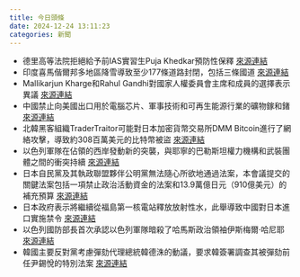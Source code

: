 ```yaml
---
title: 今日頭條
date: 2024-12-24 13:11:23
categories: 新聞            
---
```

- 德里高等法院拒絕給予前IAS實習生Puja Khedkar預防性保釋 [來源連結](https://www.thehindu.com/news/morning-digest-december-24-2024/article69020321.ece)
- 印度喜馬偕爾邦多地區降雪導致至少177條道路封閉，包括三條國道 [來源連結](https://www.thehindu.com/news/national/himachal-pradesh/heavy-snowfall-in-himachals-manali-700-stranded-tourists-rescued/article69021592.ece)
- Mallikarjun Kharge和Rahul Gandhi對國家人權委員會主席和成員的選擇表示異議 [來源連結](https://www.thehindu.com/news/national/pre-determined-exercise-kharge-rahuls-dissent-at-nhrc-selection-panel-meet/article69021472.ece)
- 中國禁止向美國出口用於電腦芯片、軍事技術和可再生能源行業的礦物鎵和鍺 [來源連結](https://asiatimes.com/2024/12/chinas-gallium-and-germanium-bans-hit-their-trade-war-mark/)
- 北韓黑客組織TraderTraitor可能對日本加密貨幣交易所DMM Bitcoin進行了網絡攻擊，導致約308百萬美元的比特幣被盜 [來源連結](https://www.japantimes.co.jp/news/2024/12/24/japan/crime-legal/nk-hacker-dmm-bitcoin/)
- 以色列軍隊在佔領的西岸發動新的突襲，與耶寧的巴勒斯坦權力機構和武裝團體之間的衝突持續 [來源連結](https://www.aljazeera.com/news/2024/12/24/israeli-forces-raid-occupied-west-bank-as-clashes-continue-in-jenin)
- 日本自民黨及其執政聯盟夥伴公明黨無法隨心所欲地通過法案，本會議提交的關鍵法案包括一項禁止政治活動資金的法案和13.9萬億日元（910億美元）的補充預算 [來源連結](https://www.japantimes.co.jp/news/2024/12/24/japan/diet-minority-government/)
- 日本政府表示將繼續從福島第一核電站釋放放射性水，此舉導致中國對日本進口實施禁令 [來源連結](https://www.japantimes.co.jp/news/2024/12/24/japan/politics/china-japan-seafood-ban-talks/)
- 以色列國防部長首次承認以色列軍隊暗殺了哈馬斯政治領袖伊斯梅爾·哈尼耶 [來源連結](https://www.thehindu.com/news/international/israeli-defense-minister-claims-responsibility-for-first-time-for-hamas-leader-haniyehs-assassination/article69020732.ece)
- 韓國主要反對黨考慮彈劾代理總統韓德洙的動議，要求韓簽署調查其被彈劾前任尹錫悅的特別法案 [來源連結](https://www.japantimes.co.jp/news/2024/12/24/asia-pacific/politics/south-korean-opposition-impeach-han/)



